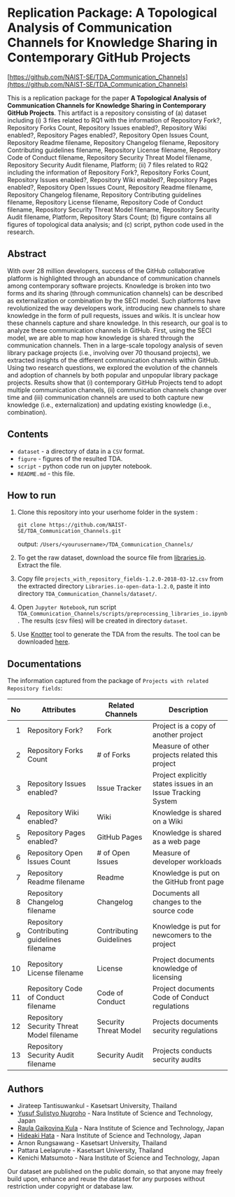 # Replication Package: A Topological Analysis of Communication Channels for Knowledge Sharing in Contemporary GitHub Projects

[https://github.com/NAIST-SE/TDA_Communication_Channels](https://github.com/NAIST-SE/TDA_Communication_Channels)

This is a replication package for the paper **A Topological Analysis of Communication Channels for Knowledge Sharing in Contemporary GitHub Projects**.
This artifact is a repository consisting of (a) dataset including (i) 3 files related to RQ1 with the information of Repository Fork?, Repository Forks Count, Repository Issues enabled?, Repository Wiki enabled?, Repository Pages enabled?, Repository Open Issues Count, Repository Readme filename, Repository Changelog filename, Repository Contributing guidelines filename, Repository License filename, Repository Code of Conduct filename, Repository Security Threat Model filename, Repository Security Audit filename, Platform; 
(ii) 7 files related to RQ2 including the information of Repository Fork?, Repository Forks Count, Repository Issues enabled?, Repository Wiki enabled?, Repository Pages enabled?, Repository Open Issues Count, Repository Readme filename, Repository Changelog filename, Repository Contributing guidelines filename, Repository License filename, Repository Code of Conduct filename, Repository Security Threat Model filename, Repository Security Audit filename, Platform, Repository Stars Count;
(b) figure contains all figures of topological data analysis; and 
(c) script, python code used in the research.


## Abstract
With over 28 million developers, success of the GitHub collaborative platform is highlighted through an abundance of communication channels among contemporary software projects. 
Knowledge is broken into two forms and its sharing (through communication channels) can be described as externalization or combination by the SECI model.
Such platforms have revolutionized the way developers work, introducing new channels to share knowledge in the form of pull requests, issues and wikis. 
It is unclear how these channels capture and share knowledge.
In this research, our goal is to analyze these communication channels in GitHub.
First, using the SECI model, we are able to map how knowledge is shared through the communication channels.
Then in a large-scale  topology analysis  of seven library package projects (i.e., involving over 70 thousand projects), we extracted insights of the different communication channels within GitHub. 
Using two research questions, we explored the evolution of the channels and adoption of channels by both popular and unpopular library package projects. 
Results show that (i) contemporary GitHub Projects tend to adopt multiple communication channels, (ii) communication channels change over time and (iii) communication channels are used to both capture new knowledge (i.e.,  externalization) and  updating existing knowledge (i.e., combination).


## Contents
* `dataset` - a directory of data in a `CSV` format.
* `figure` - figures of the resulted TDA.
* `script` - python code run on jupyter notebook.
* `README.md` - this file.

## How to run
1. Clone this repository into your userhome folder in the system :
   ```
   git clone https://github.com/NAIST-SE/TDA_Communication_Channels.git
   ```
   output: `/Users/<yourusername>/TDA_Communication_Channels/`
   
2. To get the raw dataset, download the source file from [libraries.io](https://zenodo.org/record/1196312/files/Libraries.io-open-data-1.2.0.tar.gz). Extract the file.

3. Copy file `projects_with_repository_fields-1.2.0-2018-03-12.csv` from the extracted directory `Libraries.io-open-data-1.2.0`, paste it into directory `TDA_Communication_Channels/dataset/`.

4. Open `Jupyter Notebook`, run script `TDA_Communication_Channels/scripts/preprocessing_libraries_io.ipynb`. The results (csv files) will be created in directory `dataset`.

5. Use [Knotter](https://github.com/rosinality/knotter) tool to generate the TDA from the results. The tool can be downloaded [here](https://pypi.org/project/knotter/).

## Documentations
The information captured from the package of `Projects with related Repository fields`:

| No | Attributes                                    | Related Channels         | Description
|---:|-----------------------------------------------|--------------------------|----------------------------
|  1 | Repository Fork?                              | Fork                     | Project is a copy of another project
|  2 | Repository Forks Count                        | # of Forks               | Measure of other projects related this project
|  3 | Repository Issues enabled?                    | Issue Tracker            | Project explicitly states issues in an Issue Tracking System
|  4 | Repository Wiki enabled?                      | Wiki                     | Knowledge is shared on a Wiki
|  5 | Repository Pages enabled?                     | GitHub Pages             | Knowledge is shared as a web page
|  6 | Repository Open Issues Count                  | # of Open Issues         | Measure of developer workloads
|  7 | Repository Readme filename                    | Readme                   | Knowledge is put on the GitHub front page
|  8 | Repository Changelog filename                 | Changelog                | Documents all changes to the source code
|  9 | Repository Contributing guidelines filename   | Contributing Guidelines  | Knowledge is put for newcomers to the project
| 10 | Repository License filename                   | License                  | Project documents knowledge of licensing
| 11 | Repository Code of Conduct filename           | Code of Conduct          | Project documents Code of Conduct regulations
| 12 | Repository Security Threat Model filename     | Security Threat Model    | Projects documents security regulations
| 13 | Repository Security Audit filename            | Security Audit           | Projects conducts security audits

## Authors
* Jirateep Tantisuwankul - Kasetsart University, Thailand
* [Yusuf Sulistyo Nugroho](https://yusufsn.github.io/) - Nara Institute of Science and Technology, Japan
* [Raula Gaikovina Kula](https://raux.github.io/) - Nara Institute of Science and Technology, Japan
* [Hideaki Hata](https://hideakihata.github.io/) - Nara Institute of Science and Technology, Japan
* Arnon Rungsawang - Kasetsart University, Thailand
* Pattara Leelaprute - Kasetsart University, Thailand
* Kenichi Matsumoto - Nara Institute of Science and Technology, Japan

Our dataset are published on the public domain, so that anyone may freely build upon, enhance and reuse the dataset for any purposes without restriction under copyright or database law.
